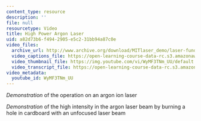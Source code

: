```yaml
---
content_type: resource
description: ''
file: null
resourcetype: Video
title: High Power Argon Laser
uid: a82d73b6-f494-2905-e5c2-31bb94a87c0e
video_files:
  archive_url: http://www.archive.org/download/MITlaser_demo/laser-fund-demo-10_300k.mp4
  video_captions_file: https://open-learning-course-data-rc.s3.amazonaws.com/res-6-006-video-demonstrations-in-lasers-and-optics-spring-2008/f03ea47c621b5223aac33544df726015_WyMF3TNm_UU.vtt
  video_thumbnail_file: https://img.youtube.com/vi/WyMF3TNm_UU/default.jpg
  video_transcript_file: https://open-learning-course-data-rc.s3.amazonaws.com/res-6-006-video-demonstrations-in-lasers-and-optics-spring-2008/eb613ad9177c75a7d944aba00d401b40_WyMF3TNm_UU.pdf
video_metadata:
  youtube_id: WyMF3TNm_UU
---
```


_Demonstration_ of the operation on an argon ion laser

_Demonstration_ of the high intensity in the argon laser beam by burning a hole in cardboard with an unfocused laser beam